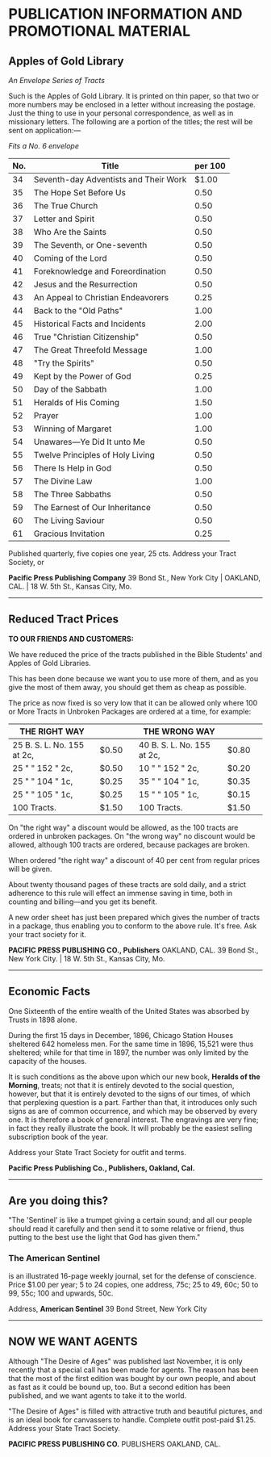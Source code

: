 # PUBLICATION INFORMATION AND PROMOTIONAL MATERIAL

## Apples of Gold Library
*An Envelope Series of Tracts*

Such is the Apples of Gold Library. It is printed on thin paper, so that two or more numbers may be enclosed in a letter without increasing the postage. Just the thing to use in your personal correspondence, as well as in missionary letters. The following are a portion of the titles; the rest will be sent on application:—

*Fits a No. 6 envelope*

| No. | Title | per 100 |
|-----|-------|---------|
| 34 | Seventh-day Adventists and Their Work | $1.00 |
| 35 | The Hope Set Before Us | 0.50 |
| 36 | The True Church | 0.50 |
| 37 | Letter and Spirit | 0.50 |
| 38 | Who Are the Saints | 0.50 |
| 39 | The Seventh, or One-seventh | 0.50 |
| 40 | Coming of the Lord | 0.50 |
| 41 | Foreknowledge and Foreordination | 0.50 |
| 42 | Jesus and the Resurrection | 0.50 |
| 43 | An Appeal to Christian Endeavorers | 0.25 |
| 44 | Back to the "Old Paths" | 1.00 |
| 45 | Historical Facts and Incidents | 2.00 |
| 46 | True "Christian Citizenship" | 0.50 |
| 47 | The Great Threefold Message | 1.00 |
| 48 | "Try the Spirits" | 0.50 |
| 49 | Kept by the Power of God | 0.25 |
| 50 | Day of the Sabbath | 1.00 |
| 51 | Heralds of His Coming | 1.50 |
| 52 | Prayer | 1.00 |
| 53 | Winning of Margaret | 1.00 |
| 54 | Unawares—Ye Did It unto Me | 0.50 |
| 55 | Twelve Principles of Holy Living | 0.50 |
| 56 | There Is Help in God | 0.50 |
| 57 | The Divine Law | 1.00 |
| 58 | The Three Sabbaths | 0.50 |
| 59 | The Earnest of Our Inheritance | 0.50 |
| 60 | The Living Saviour | 0.50 |
| 61 | Gracious Invitation | 0.25 |

Published quarterly, five copies one year, 25 cts.
Address your Tract Society, or

**Pacific Press Publishing Company**
39 Bond St., New York City | OAKLAND, CAL. | 18 W. 5th St., Kansas City, Mo.

---

## Reduced Tract Prices

**TO OUR FRIENDS AND CUSTOMERS:**

We have reduced the price of the tracts published in the Bible Students' and Apples of Gold Libraries.

This has been done because we want you to use more of them, and as you give the most of them away, you should get them as cheap as possible.

The price as now fixed is so very low that it can be allowed only where 100 or More Tracts in Unbroken Packages are ordered at a time, for example:

| THE RIGHT WAY | | | THE WRONG WAY | | |
|---|---|---|---|---|---|
| 25 B. S. L. No. 155 at 2c, | $0.50 | | 40 B. S. L. No. 155 at 2c, | $0.80 | |
| 25 " " 152 " 2c, | $0.50 | | 10 " " 152 " 2c, | $0.20 | |
| 25 " " 104 " 1c, | $0.25 | | 35 " " 104 " 1c, | $0.35 | |
| 25 " " 105 " 1c, | $0.25 | | 15 " " 105 " 1c, | $0.15 | |
| 100 Tracts. | $1.50 | | 100 Tracts. | $1.50 | |

On "the right way" a discount would be allowed, as the 100 tracts are ordered in unbroken packages. On "the wrong way" no discount would be allowed, although 100 tracts are ordered, because packages are broken.

When ordered "the right way" a discount of 40 per cent from regular prices will be given.

About twenty thousand pages of these tracts are sold daily, and a strict adherence to this rule will effect an immense saving in time, both in counting and billing—and you get its benefit.

A new order sheet has just been prepared which gives the number of tracts in a package, thus enabling you to conform to the above rule. It's free. Ask your tract society for it.

**PACIFIC PRESS PUBLISHING CO., Publishers**
OAKLAND, CAL.
39 Bond St., New York City. | 18 W. 5th St., Kansas City, Mo.

---

## Economic Facts

One Sixteenth of the entire wealth of the United States was absorbed by Trusts in 1898 alone.

During the first 15 days in December, 1896, Chicago Station Houses sheltered 642 homeless men. For the same time in 1896, 15,521 were thus sheltered; while for that time in 1897, the number was only limited by the capacity of the houses.

It is such conditions as the above upon which our new book, **Heralds of the Morning**, treats; not that it is entirely devoted to the social question, however, but that it is entirely devoted to the signs of our times, of which that perplexing question is a part. Farther than that, it introduces only such signs as are of common occurrence, and which may be observed by every one. It is therefore a book of general interest. The engravings are very fine; in fact they really illustrate the book. It will probably be the easiest selling subscription book of the year.

Address your State Tract Society for outfit and terms.

**Pacific Press Publishing Co., Publishers, Oakland, Cal.**

---

## Are you doing this?

"The 'Sentinel' is like a trumpet giving a certain sound; and all our people should read it carefully and then send it to some relative or friend, thus putting to the best use the light that God has given them."

### The American Sentinel
is an illustrated 16-page weekly journal, set for the defense of conscience. Price $1.00 per year; 5 to 24 copies, one address, 75c; 25 to 49, 60c; 50 to 99, 55c; 100 and upwards, 50c.

Address,
**American Sentinel**
39 Bond Street, New York City

---

## NOW WE WANT AGENTS

Although "The Desire of Ages" was published last November, it is only recently that a special call has been made for agents. The reason has been that the most of the first edition was bought by our own people, and about as fast as it could be bound up, too. But a second edition has been published, and we want agents to take it to the world.

"The Desire of Ages" is filled with attractive truth and beautiful pictures, and is an ideal book for canvassers to handle. Complete outfit post-paid $1.25. Address your State Tract Society.

**PACIFIC PRESS PUBLISHING CO.**
PUBLISHERS
OAKLAND, CAL.